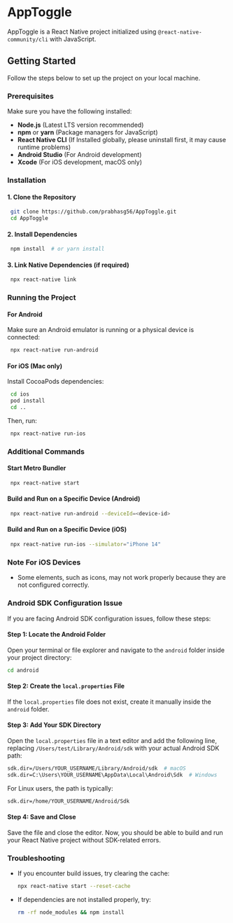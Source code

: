 # AppToggle

AppToggle is a React Native project initialized using `@react-native-community/cli` with JavaScript.

## Getting Started

Follow the steps below to set up the project on your local machine.

### Prerequisites

Make sure you have the following installed:

- **Node.js** (Latest LTS version recommended)
- **npm** or **yarn** (Package managers for JavaScript)
- **React Native CLI** (If Installed globally, please uninstall first, it may cause runtime problems)
- **Android Studio** (For Android development)
- **Xcode** (For iOS development, macOS only)

### Installation

#### 1. Clone the Repository
```sh
 git clone https://github.com/prabhasg56/AppToggle.git
 cd AppToggle
```

#### 2. Install Dependencies
```sh
 npm install  # or yarn install
```

#### 3. Link Native Dependencies (if required)
```sh
 npx react-native link
```

### Running the Project

#### For Android
Make sure an Android emulator is running or a physical device is connected:
```sh
 npx react-native run-android
```

#### For iOS (Mac only)
Install CocoaPods dependencies:
```sh
 cd ios
 pod install
 cd ..
```
Then, run:
```sh
 npx react-native run-ios
```

### Additional Commands

#### Start Metro Bundler
```sh
 npx react-native start
```

#### Build and Run on a Specific Device (Android)
```sh
 npx react-native run-android --deviceId=<device-id>
```

#### Build and Run on a Specific Device (iOS)
```sh
 npx react-native run-ios --simulator="iPhone 14"
```

### Note For iOS Devices
- Some elements, such as icons, may not work properly because they are not configured correctly.

### Android SDK Configuration Issue
If you are facing Android SDK configuration issues, follow these steps:

#### Step 1: Locate the Android Folder
Open your terminal or file explorer and navigate to the `android` folder inside your project directory:
```sh
cd android
```

#### Step 2: Create the `local.properties` File
If the `local.properties` file does not exist, create it manually inside the `android` folder.

#### Step 3: Add Your SDK Directory
Open the `local.properties` file in a text editor and add the following line, replacing `/Users/test/Library/Android/sdk` with your actual Android SDK path:
```sh
sdk.dir=/Users/YOUR_USERNAME/Library/Android/sdk  # macOS
sdk.dir=C:\Users\YOUR_USERNAME\AppData\Local\Android\Sdk  # Windows
```
For Linux users, the path is typically:
```sh
sdk.dir=/home/YOUR_USERNAME/Android/Sdk
```

#### Step 4: Save and Close
Save the file and close the editor. Now, you should be able to build and run your React Native project without SDK-related errors.

### Troubleshooting

- If you encounter build issues, try clearing the cache:
  ```sh
  npx react-native start --reset-cache
  ```
- If dependencies are not installed properly, try:
  ```sh
  rm -rf node_modules && npm install
  ```


